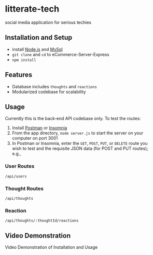 # litterate-tech
social media application for serious techies

## Installation and Setup

- install [Node.js](https://nodejs.org/en/download/) and [MySql](https://www.mysql.com/downloads/)
- `git clone` and `cd` to eCommerce-Server-Express
- `npm install`

## Features

- Database includes `thoughts` and `reactions`
- Modularized codebase for scalability

## Usage

Currently this is the back-end API codebase only. To test the routes:

1. Install [Postman](https://www.postman.com/downloads/) or [Insomnia](https://insomnia.rest/download)
2. From the app directory, `node server.js` to start the server on your computer on port 3001
3. In Postman or Insomnia, enter the `GET`, `POST`, `PUT`, or `DELETE` route you wish to test and the requisite JSON data (for POST and PUT routes); e.g., 

### User Routes

`/api/users`

### Thought Routes

`/api/thoughts`

### Reaction

`/api/thoughts/:thoughtId/reactions`

## Video Demonstration

Video Demonstration of Installation and Usage